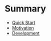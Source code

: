 # Summary

- [Quick Start](./quick_start.md)
- [Motivation](./motivation.md)
- [Development](./development.md)


